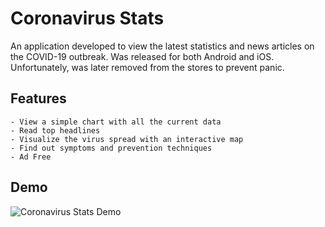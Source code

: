 # Coronavirus Stats

An application developed to view the latest statistics and news articles on the COVID-19 outbreak.
Was released for both Android and iOS.
Unfortunately, was later removed from the stores to prevent panic.

## Features
    - View a simple chart with all the current data
	- Read top headlines
    - Visualize the virus spread with an interactive map
	- Find out symptoms and prevention techniques
	- Ad Free

## Demo
![Coronavirus Stats Demo](assets/demo.gif)

